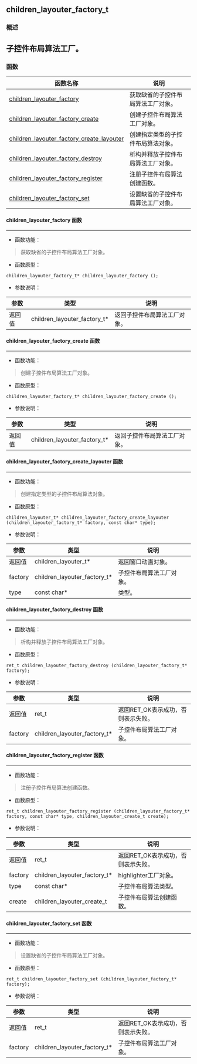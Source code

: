 ## children\_layouter\_factory\_t
### 概述
子控件布局算法工厂。
----------------------------------
### 函数
<p id="children_layouter_factory_t_methods">

| 函数名称 | 说明 | 
| -------- | ------------ | 
| <a href="#children_layouter_factory_t_children_layouter_factory">children\_layouter\_factory</a> | 获取缺省的子控件布局算法工厂对象。 |
| <a href="#children_layouter_factory_t_children_layouter_factory_create">children\_layouter\_factory\_create</a> | 创建子控件布局算法工厂对象。 |
| <a href="#children_layouter_factory_t_children_layouter_factory_create_layouter">children\_layouter\_factory\_create\_layouter</a> | 创建指定类型的子控件布局算法对象。 |
| <a href="#children_layouter_factory_t_children_layouter_factory_destroy">children\_layouter\_factory\_destroy</a> | 析构并释放子控件布局算法工厂对象。 |
| <a href="#children_layouter_factory_t_children_layouter_factory_register">children\_layouter\_factory\_register</a> | 注册子控件布局算法创建函数。 |
| <a href="#children_layouter_factory_t_children_layouter_factory_set">children\_layouter\_factory\_set</a> | 设置缺省的子控件布局算法工厂对象。 |
#### children\_layouter\_factory 函数
-----------------------

* 函数功能：

> <p id="children_layouter_factory_t_children_layouter_factory">获取缺省的子控件布局算法工厂对象。

* 函数原型：

```
children_layouter_factory_t* children_layouter_factory ();
```

* 参数说明：

| 参数 | 类型 | 说明 |
| -------- | ----- | --------- |
| 返回值 | children\_layouter\_factory\_t* | 返回子控件布局算法工厂对象。 |
#### children\_layouter\_factory\_create 函数
-----------------------

* 函数功能：

> <p id="children_layouter_factory_t_children_layouter_factory_create">创建子控件布局算法工厂对象。

* 函数原型：

```
children_layouter_factory_t* children_layouter_factory_create ();
```

* 参数说明：

| 参数 | 类型 | 说明 |
| -------- | ----- | --------- |
| 返回值 | children\_layouter\_factory\_t* | 返回子控件布局算法工厂对象。 |
#### children\_layouter\_factory\_create\_layouter 函数
-----------------------

* 函数功能：

> <p id="children_layouter_factory_t_children_layouter_factory_create_layouter">创建指定类型的子控件布局算法对象。

* 函数原型：

```
children_layouter_t* children_layouter_factory_create_layouter (children_layouter_factory_t* factory, const char* type);
```

* 参数说明：

| 参数 | 类型 | 说明 |
| -------- | ----- | --------- |
| 返回值 | children\_layouter\_t* | 返回窗口动画对象。 |
| factory | children\_layouter\_factory\_t* | 子控件布局算法工厂对象。 |
| type | const char* | 类型。 |
#### children\_layouter\_factory\_destroy 函数
-----------------------

* 函数功能：

> <p id="children_layouter_factory_t_children_layouter_factory_destroy">析构并释放子控件布局算法工厂对象。

* 函数原型：

```
ret_t children_layouter_factory_destroy (children_layouter_factory_t* factory);
```

* 参数说明：

| 参数 | 类型 | 说明 |
| -------- | ----- | --------- |
| 返回值 | ret\_t | 返回RET\_OK表示成功，否则表示失败。 |
| factory | children\_layouter\_factory\_t* | 子控件布局算法工厂对象。 |
#### children\_layouter\_factory\_register 函数
-----------------------

* 函数功能：

> <p id="children_layouter_factory_t_children_layouter_factory_register">注册子控件布局算法创建函数。

* 函数原型：

```
ret_t children_layouter_factory_register (children_layouter_factory_t* factory, const char* type, children_layouter_create_t create);
```

* 参数说明：

| 参数 | 类型 | 说明 |
| -------- | ----- | --------- |
| 返回值 | ret\_t | 返回RET\_OK表示成功，否则表示失败。 |
| factory | children\_layouter\_factory\_t* | highlighter工厂对象。 |
| type | const char* | 子控件布局算法类型。 |
| create | children\_layouter\_create\_t | 子控件布局算法创建函数。 |
#### children\_layouter\_factory\_set 函数
-----------------------

* 函数功能：

> <p id="children_layouter_factory_t_children_layouter_factory_set">设置缺省的子控件布局算法工厂对象。

* 函数原型：

```
ret_t children_layouter_factory_set (children_layouter_factory_t* factory);
```

* 参数说明：

| 参数 | 类型 | 说明 |
| -------- | ----- | --------- |
| 返回值 | ret\_t | 返回RET\_OK表示成功，否则表示失败。 |
| factory | children\_layouter\_factory\_t* | 子控件布局算法工厂对象。 |
